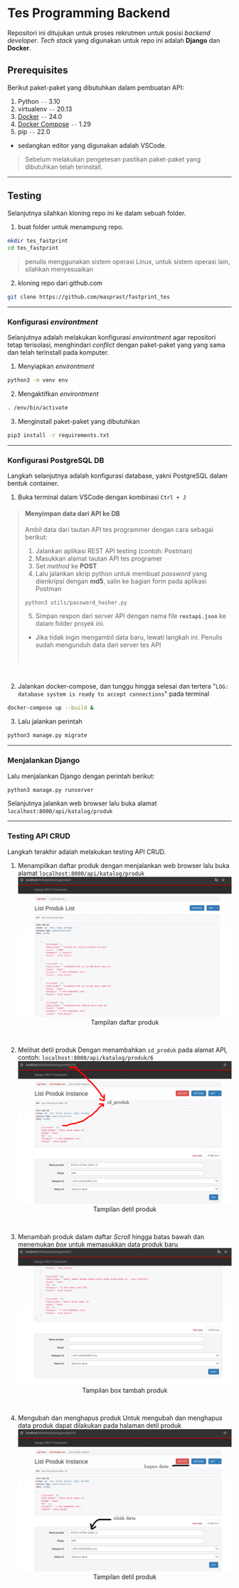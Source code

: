 # Tes Programming Backend

Repositori ini ditujukan untuk proses rekrutmen untuk posisi _backend developer_. _Tech stack_ yang digunakan untuk repo ini adalah **Django** dan **Docker**.

## Prerequisites

Berikut paket-paket yang dibutuhkan dalam pembuatan API:

1. Python `--` 3.10
2. virtualenv `--` 20.13
3. [Docker](https://docs.docker.com/desktop) `--` 24.0
4. [Docker Compose](https://docs.docker.com/compose/install/) `--` 1.29
5. pip `--` 22.0

- sedangkan editor yang digunakan adalah VSCode.

> Sebelum melakukan pengetesan pastikan paket-paket yang dibutuhkan telah terinstall.

---

## Testing

Selanjutnya silahkan kloning repo ini ke dalam sebuah folder.

1.  buat folder untuk menampung repo.

```sh
mkdir tes_fastprint
cd tes_fastprint
```

> penulis menggunakan sistem operasi Linux, untuk sistem operasi lain, silahkan menyesuaikan

2.  kloning repo dari github.com

```sh
git clone https://github.com/masprast/fastprint_tes
```

---

### Konfigurasi _environtment_

Selanjutnya adalah melakukan konfigurasi _environtment_ agar repositori tetap terisolasi, menghindari _conflict_ dengan paket-paket yang yang sama dan telah terinstall pada komputer.

1.  Menyiapkan _environtment_

```sh
python3 -m venv env
```

2.  Mengaktifkan _environtment_

```sh
. /env/bin/activate
```

3. Menginstall paket-paket yang dibutuhkan

```sh
pip3 install -r requirements.txt
```

---

### Konfigurasi PostgreSQL DB

Langkah selanjutnya adalah konfigurasi database, yakni PostgreSQL dalam bentuk container.

1.  Buka terminal dalam VSCode dengan kombinasi `Ctrl + J`

> #### Menyimpan data dari API ke DB
>
> Ambil data dari tautan API tes programmer dengan cara sebagai berikut:
>
> 1. Jalankan aplikasi REST API testing (contoh: Postman)
> 2. Masukkan alamat tautan API tes programer
> 3. Set _method_ ke **POST**
> 4. Lalu jalankan skrip python untuk membuat _password_ yang dienkripsi dengan **md5**, salin ke bagian form pada aplikasi Postman
>
> ```sh
> python3 utils/password_hasher.py
> ```
>
> 5. Simpan respon dari server API dengan nama file **`restapi.json`** ke dalam folder proyek ini.
>
> - Jika tidak ingin mengambil data baru, lewati langkah ini. Penulis sudah mengunduh data dari server tes API
>
>   <br/>

<br/>

2.  Jalankan docker-compose, dan tunggu hingga selesai dan tertera "`LOG:  database system is ready to accept connections`" pada terminal

```sh
docker-compose up --build &
```

3.  Lalu jalankan perintah

```sh
python3 manage.py migrate
```

---

### Menjalankan Django

Lalu menjalankan Django dengan perintah berikut:

```sh
python3 manage.py runserver
```

Selanjutnya jalankan web browser lalu buka alamat `localhost:8000/api/katalog/produk`

---

### Testing API CRUD

Langkah terakhir adalah melakukan testing API CRUD.

1. Menampilkan daftar produk dengan menjalankan web browser lalu buka alamat `localhost:8000/api/katalog/produk`
![Tampilan daftar produk](gambar_md/list_produk.png)
   <center>Tampilan daftar produk</center>
<br/>

2. Melihat detil produk
Dengan menambahkan `id_produk` pada alamat API, contoh: `localhost:8000/api/katalog/produk/6`
![Tampilan detil produk](gambar_md/detil_update_produk.png)
   <center>Tampilan detil produk</center>
<br/>

3. Menambah produk dalam daftar
_Scroll_ hingga batas bawah dan menemukan _box_ untuk memasukkan data produk baru
![Tampilan box tambah produk](gambar_md/list_tambah_produk.png)
   <center>Tampilan box tambah produk</center>
<br/>

4. Mengubah dan menghapus produk
   Untuk mengubah dan menghapus data produk dapat dilakukan pada halaman detil produk
   ![Tampilan detil produk](gambar_md/detil_update_produk_.png)
   <center>Tampilan detil produk</center>
